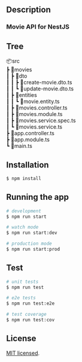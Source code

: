 ## Description

### Movie API for NestJS

## Tree

📦src  
 ┣ 📂movies  
 ┃ ┣ 📂dto  
 ┃ ┃ ┣ 📜create-movie.dto.ts  
 ┃ ┃ ┗ 📜update-movie.dto.ts  
 ┃ ┣ 📂entities  
 ┃ ┃ ┗ 📜movie.entity.ts  
 ┃ ┣ 📜movies.controller.ts  
 ┃ ┣ 📜movies.module.ts  
 ┃ ┣ 📜movies.service.spec.ts  
 ┃ ┗ 📜movies.service.ts  
 ┣ 📜app.controller.ts  
 ┣ 📜app.module.ts  
 ┗ 📜main.ts

## Installation

```bash
$ npm install
```

## Running the app

```bash
# development
$ npm run start

# watch mode
$ npm run start:dev

# production mode
$ npm run start:prod
```

## Test

```bash
# unit tests
$ npm run test

# e2e tests
$ npm run test:e2e

# test coverage
$ npm run test:cov
```

## License

[MIT licensed](LICENSE).
